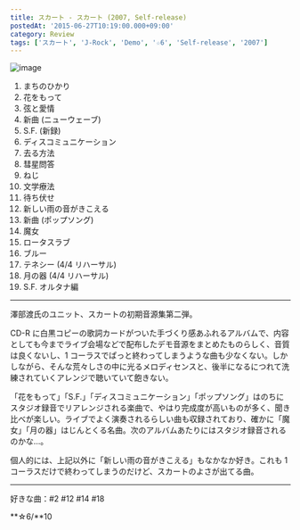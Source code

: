 ```yaml
---
title: スカート - スカート (2007, Self-release)
postedAt: '2015-06-27T10:19:00.000+09:00'
category: Review
tags: ['スカート', 'J-Rock', 'Demo', '☆6', 'Self-release', '2007']
---
```


![image](/images/122550782149_0.jpg)

1. まちのひかり
2. 花をもって
3. 弦と愛情
4. 新曲 (ニューウェーブ)
5. S.F. (新録)
6. ディスコミュニケーション
7. 去る方法
8. 彗星問答
9. ねじ
10. 文学療法
11. 待ち伏せ
12. 新しい雨の音がきこえる
13. 新曲 (ポップソング)
14. 魔女
15. ロータスラブ
16. ブルー
17. テネシー (4/4 リハーサル)
18. 月の器 (4/4 リハーサル)
19. S.F. オルタナ編

---

澤部渡氏のユニット、スカートの初期音源集第二弾。

CD-R に白黒コピーの歌詞カードがついた手づくり感あふれるアルバムで、内容としても今までライブ会場などで配布したデモ音源をまとめたものらしく、音質は良くないし、1 コーラスでぱっと終わってしまうような曲も少なくない。しかしながら、そんな荒々しさの中に光るメロディセンスと、後半になるにつれて洗練されていくアレンジで聴いていて飽きない。

「花をもって」「S.F.」「ディスコミュニケーション」「ポップソング」はのちにスタジオ録音でリアレンジされる楽曲で、やはり完成度が高いものが多く、聞き比べが楽しい。ライブでよく演奏されるらしい曲も収録されており、確かに「魔女」「月の器」はじんとくる名曲。次のアルバムあたりにはスタジオ録音されるのかな…。

個人的には、上記以外に「新しい雨の音がきこえる」もなかなか好き。これも 1 コーラスだけで終わってしまうのだけど、スカートのよさが出てる曲。

---

好きな曲：#2 #12 #14 #18

**☆6/**10
